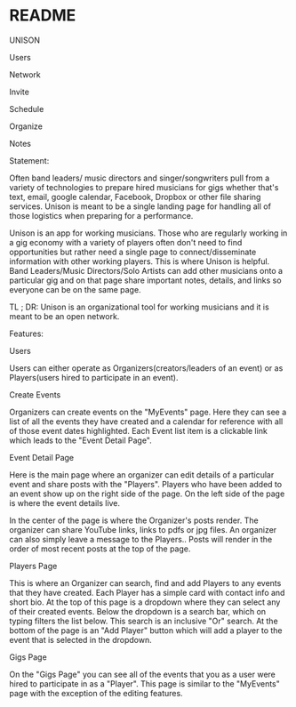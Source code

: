 # README

UNISON

Users

Network

Invite

Schedule

Organize

Notes


Statement:

Often band leaders/ music directors and singer/songwriters pull from a variety of technologies to prepare hired musicians for gigs whether that's text, email, google calendar, Facebook, Dropbox or other file sharing services. Unison is meant to be a single landing page for handling all of those logistics when preparing for a performance.

Unison is an app for working musicians. Those who are regularly working in a gig economy with a variety of players often don't need to find opportunities but rather need a single page to connect/disseminate information with other working players. This is where Unison is helpful. Band Leaders/Music Directors/Solo Artists can add other musicians onto a particular gig and on that page share important notes, details, and links so everyone can be on the same page.


 TL ; DR:  Unison is an organizational tool for working musicians and it is meant to be an open network.



Features:

Users

Users can either operate as Organizers(creators/leaders of an event) or as Players(users hired to participate in an event).



Create Events

Organizers can create events on the "MyEvents" page. Here they can see a list of all the events they have created and a calendar for reference with all of those event dates highlighted. Each Event list item is a clickable link which leads to the "Event Detail Page".



Event Detail Page

Here is the main page where an organizer can edit details of a particular event and share posts with the "Players".  Players who have been added to an event show up on the right side of the page. On the left side of the page is where the event details live.

In the center of the page is where the Organizer's posts render. The organizer can share YouTube links, links to pdfs or jpg files. An organizer can also simply leave a message to the Players.. Posts will render in the order of most recent posts at the top of the page.


Players Page

This is where an Organizer can search, find and add Players to any events that they have created. Each Player has a simple card with contact info and short bio. At the top of this page is a dropdown where they can select any of their created events. Below the dropdown is a search bar, which on typing filters the list below. This search is an inclusive "Or" search. At the bottom of the page is an "Add Player" button which will add a player to the event that is selected in the dropdown.



Gigs Page

On the "Gigs Page" you can see all of the events that you as a user were hired to participate in as a "Player". This page is similar to the "MyEvents" page with the exception of the editing features.
